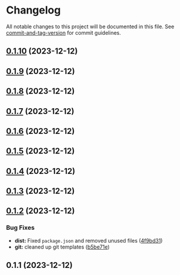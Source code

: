 # Changelog

All notable changes to this project will be documented in this file. See [commit-and-tag-version](https://github.com/absolute-version/commit-and-tag-version) for commit guidelines.

## [0.1.10](https://github.com/uboness/homebridge-dirigera/compare/v0.1.9...v0.1.10) (2023-12-12)

## [0.1.9](https://github.com/uboness/homebridge-dirigera/compare/v0.1.8...v0.1.9) (2023-12-12)

## [0.1.8](https://github.com/uboness/homebridge-dirigera/compare/v0.1.7...v0.1.8) (2023-12-12)

## [0.1.7](https://github.com/uboness/homebridge-dirigera/compare/v0.1.6...v0.1.7) (2023-12-12)

## [0.1.6](https://github.com/uboness/homebridge-dirigera/compare/v0.1.5...v0.1.6) (2023-12-12)

## [0.1.5](https://github.com/uboness/homebridge-dirigera/compare/v0.1.4...v0.1.5) (2023-12-12)

## [0.1.4](https://github.com/uboness/homebridge-dirigera/compare/v0.1.3...v0.1.4) (2023-12-12)

## [0.1.3](https://github.com/uboness/homebridge-dirigera/compare/v0.1.2...v0.1.3) (2023-12-12)

## [0.1.2](https://github.com/uboness/homebridge-dirigera/compare/v0.1.1...v0.1.2) (2023-12-12)


### Bug Fixes

* **dist:** Fixed `package.json` and removed unused files ([4f9bd31](https://github.com/uboness/homebridge-dirigera/commit/4f9bd31811d5cdf1e8a89e9ecdcefb41db1207e9))
* **git:** cleaned up git templates ([b5be71e](https://github.com/uboness/homebridge-dirigera/commit/b5be71e7e3ba1a78511a00ca7b6ef7a0cee83ab1))

## 0.1.1 (2023-12-12)

